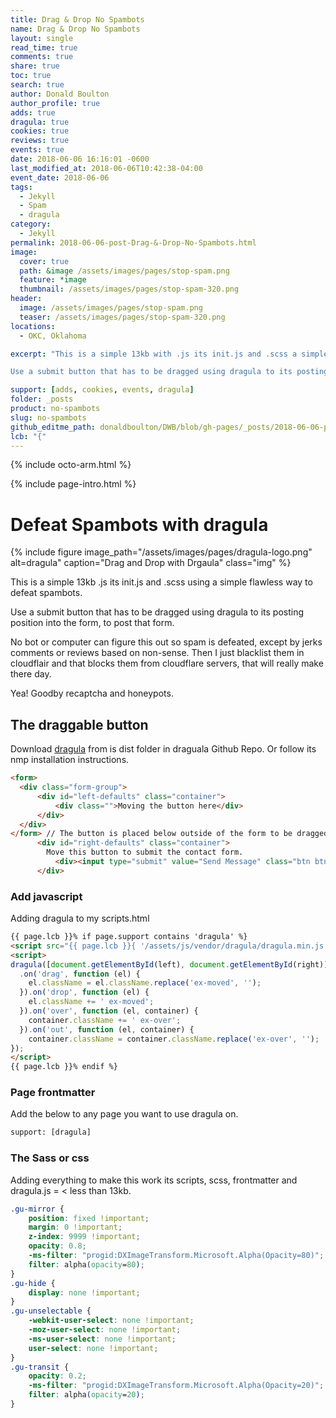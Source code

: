 ```yaml
---
title: Drag & Drop No Spambots
name: Drag & Drop No Spambots
layout: single
read_time: true
comments: true
share: true
toc: true
search: true
author: Donald Boulton
author_profile: true
adds: true
dragula: true
cookies: true
reviews: true
events: true
date: 2018-06-06 16:16:01 -0600
last_modified_at: 2018-06-06T10:42:38-04:00
event_date: 2018-06-06
tags:
  - Jekyll
  - Spam
  - dragula
category:
  - Jekyll
permalink: 2018-06-06-post-Drag-&-Drop-No-Spambots.html
image:
  cover: true
  path: &image /assets/images/pages/stop-spam.png
  feature: *image
  thumbnail: /assets/images/pages/stop-spam-320.png
header:
  image: /assets/images/pages/stop-spam.png
  teaser: /assets/images/pages/stop-spam-320.png
locations:
  - OKC, Oklahoma

excerpt: "This is a simple 13kb with .js its init.js and .scss a simple flawless way to defeat spambots.

Use a submit button that has to be dragged using dragula to its posting position, "In the Form", to post any form."

support: [adds, cookies, events, dragula]
folder: _posts
product: no-spambots
slug: no-spambots
github_editme_path: donaldboulton/DWB/blob/gh-pages/_posts/2018-06-06-post-Drag-&-Drop-No-Spambots.md
lcb: "{"
---
```


{% include octo-arm.html %}

{% include page-intro.html %}

# Defeat Spambots with dragula

{% include figure image_path="/assets/images/pages/dragula-logo.png" alt=dragula" caption="Drag and Drop with Drgaula" class="img" %}

This is a simple 13kb .js its init.js and .scss using a simple flawless way to defeat spambots.

Use a submit button that has to be dragged using dragula to its posting position into the form, to post that form.

No bot or computer can figure this out so spam is defeated, except by jerks comments or reviews based on non-sense. Then I just blacklist them in cloudflair and that blocks them from cloudflare servers, that will really make there day.

Yea! Goodby recaptcha and honeypots.

## The draggable button

Download [dragula](https://github.com/bevacqua/dragula) from is dist folder in draguala Github Repo.
Or follow its nmp installation instructions.

```html
<form>
  <div class="form-group">
      <div id="left-defaults" class="container">
          <div class="">Moving the button here</div>
      </div>
  </div>
</form> // The button is placed below outside of the form to be dragged to the form
      <div id="right-defaults" class="container">
        Move this button to submit the contact form.
          <div><input type="submit" value="Send Message" class="btn btn--primary"></div>
      </div>
```

### Add javascript

Adding dragula to my scripts.html

```html
{{ page.lcb }}% if page.support contains 'dragula' %}
<script src="{{ page.lcb }}{ '/assets/js/vendor/dragula/dragula.min.js' | relative_url }}"></script>
<script>
dragula([document.getElementById(left), document.getElementById(right)])
  .on('drag', function (el) {
    el.className = el.className.replace('ex-moved', '');
  }).on('drop', function (el) {
    el.className += ' ex-moved';
  }).on('over', function (el, container) {
    container.className += ' ex-over';
  }).on('out', function (el, container) {
    container.className = container.className.replace('ex-over', '');
});
</script>
{{ page.lcb }}% endif %}
```

### Page frontmatter

Add the below to any page you want to use dragula on.

```html
support: [dragula]
```

### The Sass or css

Adding everything to make this work its scripts, scss, frontmatter and dragula.js = < less than 13kb.

```css
.gu-mirror {
	position: fixed !important;
	margin: 0 !important;
	z-index: 9999 !important;
	opacity: 0.8;
	-ms-filter: "progid:DXImageTransform.Microsoft.Alpha(Opacity=80)";
	filter: alpha(opacity=80);
}
.gu-hide {
	display: none !important;
}
.gu-unselectable {
	-webkit-user-select: none !important;
	-moz-user-select: none !important;
	-ms-user-select: none !important;
	user-select: none !important;
}
.gu-transit {
	opacity: 0.2;
	-ms-filter: "progid:DXImageTransform.Microsoft.Alpha(Opacity=20)";
	filter: alpha(opacity=20);
}
```